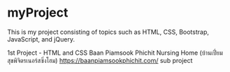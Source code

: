 # myProject

This is my project consisting of topics such as HTML, CSS, Bootstrap, JavaScript, and jQuery.

1st Project - HTML and CSS
  Baan Piamsook Phichit Nursing Home (บ้านเปี่ยมสุขพิจิตรเนอร์สซิ่งโฮม) 
  https://baanpiamsookphichit.com/
  sub project
